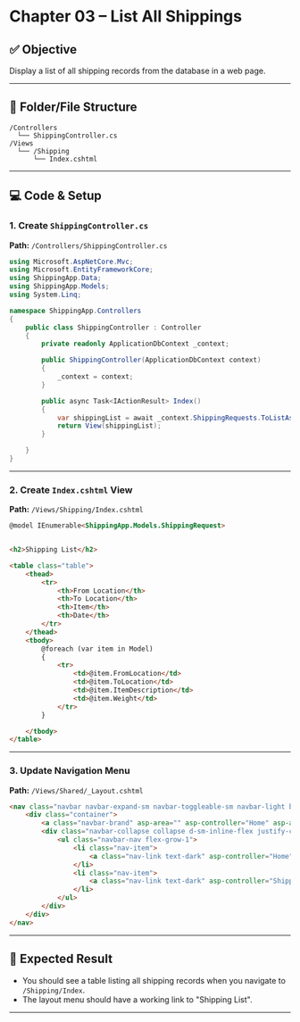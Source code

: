 # Chapter 03 – List All Shippings

## ✅ Objective
Display a list of all shipping records from the database in a web page.

---

## 📂 Folder/File Structure
```
/Controllers
  └── ShippingController.cs
/Views
  └── /Shipping
      └── Index.cshtml
```

---

## 💻 Code & Setup

### 1. Create `ShippingController.cs`
**Path:** `/Controllers/ShippingController.cs`
```csharp
using Microsoft.AspNetCore.Mvc;
using Microsoft.EntityFrameworkCore;
using ShippingApp.Data;
using ShippingApp.Models;
using System.Linq;

namespace ShippingApp.Controllers
{
    public class ShippingController : Controller
    {
        private readonly ApplicationDbContext _context;

        public ShippingController(ApplicationDbContext context)
        {
            _context = context;
        }

        public async Task<IActionResult> Index()
        {
            var shippingList = await _context.ShippingRequests.ToListAsync();
            return View(shippingList);
        }

    }
}
```

---

### 2. Create `Index.cshtml` View
**Path:** `/Views/Shipping/Index.cshtml`
```html
@model IEnumerable<ShippingApp.Models.ShippingRequest>


<h2>Shipping List</h2>

<table class="table">
    <thead>
        <tr>
            <th>From Location</th>
            <th>To Location</th>
            <th>Item</th>
            <th>Date</th>
        </tr>
    </thead>
    <tbody>
        @foreach (var item in Model)
        {
            <tr>
                <td>@item.FromLocation</td>
                <td>@item.ToLocation</td>
                <td>@item.ItemDescription</td>
                <td>@item.Weight</td>
            </tr>
        }

    </tbody>
</table>
```

---

### 3. Update Navigation Menu
**Path:** `/Views/Shared/_Layout.cshtml`
```html
<nav class="navbar navbar-expand-sm navbar-toggleable-sm navbar-light bg-white border-bottom box-shadow mb-3">
    <div class="container">
        <a class="navbar-brand" asp-area="" asp-controller="Home" asp-action="Index">ShippingApp</a>
        <div class="navbar-collapse collapse d-sm-inline-flex justify-content-between">
            <ul class="navbar-nav flex-grow-1">
                <li class="nav-item">
                    <a class="nav-link text-dark" asp-controller="Home" asp-action="Index">Home</a>
                </li>
                <li class="nav-item">
                    <a class="nav-link text-dark" asp-controller="Shipping" asp-action="Index">Shipping List</a>
                </li>
            </ul>
        </div>
    </div>
</nav>
```

---

## 🧪 Expected Result
- You should see a table listing all shipping records when you navigate to `/Shipping/Index`.
- The layout menu should have a working link to "Shipping List".

---

